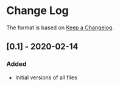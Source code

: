 # Change Log

The format is based on [Keep a Changelog](http://keepachangelog.com/).

## [0.1] - 2020-02-14
### Added
- Initial versions of all files
